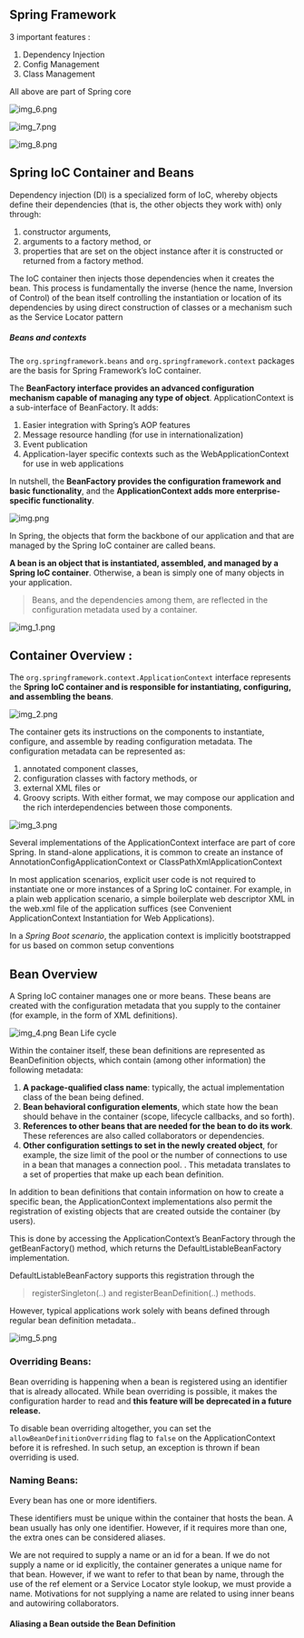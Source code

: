 ## Spring Framework

3 important features : 
1. Dependency Injection
2. Config Management
3. Class Management

All above are part of Spring core

![img_6.png](img_6.png)


![img_7.png](img_7.png)



![img_8.png](img_8.png)


## Spring IoC Container and Beans

Dependency injection (DI) is a specialized form of IoC, whereby objects define their dependencies (that is, the other objects they work with) only through:
1. constructor arguments, 
2. arguments to a factory method, or 
3. properties that are set on the object instance after it is constructed or returned from a factory method. 

The IoC container then injects those dependencies when it creates the bean. 
This process is fundamentally the inverse (hence the name, Inversion of Control) of the bean itself controlling the instantiation 
or location of its dependencies by using direct construction of classes or a mechanism such as the Service Locator pattern

##### Beans and contexts
The `org.springframework.beans` and `org.springframework.context` packages are the basis for Spring Framework’s IoC container. 

The **BeanFactory interface provides an advanced configuration mechanism capable of managing any type of object**. 
ApplicationContext is a sub-interface of BeanFactory. It adds:
1. Easier integration with Spring’s AOP features
2. Message resource handling (for use in internationalization)
3. Event publication
4. Application-layer specific contexts such as the WebApplicationContext for use in web applications

In nutshell, the **BeanFactory provides the configuration framework and basic functionality**, 
and the **ApplicationContext adds more enterprise-specific functionality**.


![img.png](img.png)

In Spring, the objects that form the backbone of our application and that are managed by the Spring IoC container are called beans. 

**A bean is an object that is instantiated, assembled, and managed by a Spring IoC container**. 
Otherwise, a bean is simply one of many objects in your application. 
> Beans, and the dependencies among them, are reflected in the configuration metadata used by a container.

![img_1.png](img_1.png)


## Container Overview :

The `org.springframework.context.ApplicationContext` interface represents the **Spring IoC container and is responsible for instantiating, configuring, and assembling the beans**. 

![img_2.png](img_2.png)

The container gets its instructions on the components to instantiate, configure, and assemble by reading configuration metadata. 
The configuration metadata can be represented as:
1. annotated component classes, 
2. configuration classes with factory methods, or 
3. external XML files or 
4. Groovy scripts.
With either format, we may compose our application and the rich interdependencies between those components.


![img_3.png](img_3.png)


Several implementations of the ApplicationContext interface are part of core Spring. 
In stand-alone applications, it is common to create an instance of AnnotationConfigApplicationContext or ClassPathXmlApplicationContext

In most application scenarios, explicit user code is not required to instantiate one or more instances of a Spring IoC container. 
For example, in a plain web application scenario, a simple boilerplate web descriptor XML in the web.xml file of the application suffices (see Convenient ApplicationContext Instantiation for Web Applications). 

In a _Spring Boot scenario_, the application context is implicitly bootstrapped for us based on common setup conventions

## Bean Overview
A Spring IoC container manages one or more beans. 
These beans are created with the configuration metadata that you supply to the container (for example, in the form of XML <bean/> definitions).

![img_4.png](img_4.png)
Bean Life cycle

Within the container itself, these bean definitions are represented as BeanDefinition objects, 
which contain (among other information) the following metadata:
1. **A package-qualified class name**: typically, the actual implementation class of the bean being defined.
2. **Bean behavioral configuration elements**, which state how the bean should behave in the container (scope, lifecycle callbacks, and so forth).
3. **References to other beans that are needed for the bean to do its work**. These references are also called collaborators or dependencies.
4. **Other configuration settings to set in the newly created object**, for example, the size limit of the pool or the number of connections to use in a bean that manages a connection pool.
.
   This metadata translates to a set of properties that make up each bean definition. 

In addition to bean definitions that contain information on how to create a specific bean, 
the ApplicationContext implementations also permit the registration of existing objects that are created outside the container (by users).

This is done by accessing the ApplicationContext’s BeanFactory through the getBeanFactory() method, which returns the DefaultListableBeanFactory implementation. 

DefaultListableBeanFactory supports this registration through the 
> registerSingleton(..) and 
> registerBeanDefinition(..) methods. 

However, typical applications work solely with beans defined through regular bean definition metadata..

![img_5.png](img_5.png)

### Overriding Beans:

Bean overriding is happening when a bean is registered using an identifier that is already allocated. 
While bean overriding is possible, it makes the configuration harder to read and **this feature will be deprecated in a future release.**

To disable bean overriding altogether, you can set the `allowBeanDefinitionOverriding` flag to `false` on the ApplicationContext before it is refreshed. 
In such setup, an exception is thrown if bean overriding is used.

### Naming Beans:
Every bean has one or more identifiers. 

These identifiers must be unique within the container that hosts the bean. 
A bean usually has only one identifier. However, if it requires more than one, the extra ones can be considered aliases.

We are not required to supply a name or an id for a bean. 
If we do not supply a name or id explicitly, the container generates a unique name for that bean. 
However, if we want to refer to that bean by name, through the use of the ref element or a Service Locator style lookup, we must provide a name. 
Motivations for not supplying a name are related to using inner beans and autowiring collaborators.

#### Aliasing a Bean outside the Bean Definition
